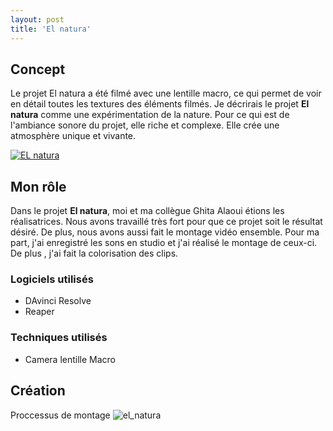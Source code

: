 ```yaml
---
layout: post
title: 'El natura'
---
```



## Concept
 
Le projet El natura a été filmé avec une lentille macro, ce qui permet de voir en détail toutes les textures des éléments filmés. Je décrirais le projet **El natura** comme une expérimentation de la nature. Pour ce qui est de l'ambiance sonore du projet, elle riche et complexe. Elle crée une atmosphère unique et vivante.


[![EL natura](http://img.youtube.com/vi/OOXDrbibBvE/0.jpg)](https://www.youtube.com/watch?v=OOXDrbibBvE)



## Mon rôle ##


Dans le projet **El natura**, moi et  ma collègue Ghita Alaoui étions les réalisatrices. Nous avons travaillé très fort pour que ce projet soit le résultat désiré. 
De plus, nous avons aussi fait le montage vidéo ensemble. Pour ma part, j'ai enregistré les sons en studio et j'ai réalisé le montage de ceux-ci.  De plus , j'ai fait la colorisation des clips. 




### Logiciels utilisés ###

- DAvinci Resolve
- Reaper


### Techniques utilisés  ###

- Camera lentille Macro

## Création ##

Proccessus de montage
![el_natura](https://github.com/lauriehoude/Portfolio-Laurie-Houde/assets/89647723/6893201e-f445-4c09-ae70-2391b8543159)
